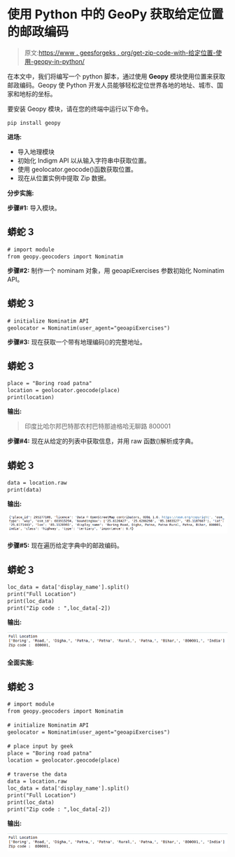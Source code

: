 # 使用 Python 中的 GeoPy 获取给定位置的邮政编码

> 原文:[https://www . geesforgeks . org/get-zip-code-with-给定位置-使用-geopy-in-python/](https://www.geeksforgeeks.org/get-zip-code-with-given-location-using-geopy-in-python/)

在本文中，我们将编写一个 python 脚本，通过使用 **Geopy** 模块使用位置来获取邮政编码。Geopy 使 Python 开发人员能够轻松定位世界各地的地址、城市、国家和地标的坐标。

要安装 Geopy 模块，请在您的终端中运行以下命令。

```
pip install geopy

```

**进场:**

*   导入地理模块
*   初始化 Indigm API 以从输入字符串中获取位置。
*   使用 geolocator.geocode()函数获取位置。
*   现在从位置实例中提取 Zip 数据。

**分步实施:**

**步骤#1:** 导入模块。

## 蟒蛇 3

```
# import module
from geopy.geocoders import Nominatim
```

**步骤#2:** 制作一个 nominam 对象，用 geoapiExercises 参数初始化 Nominatim API。

## 蟒蛇 3

```
# initialize Nominatim API 
geolocator = Nominatim(user_agent="geoapiExercises")
```

**步骤#3:** 现在获取一个带有地理编码()的完整地址。

## 蟒蛇 3

```
place = "Boring road patna"
location = geolocator.geocode(place)
print(location)
```

**输出:**

> 印度比哈尔邦巴特那农村巴特那迪格哈无聊路 800001

**步骤#4:** 现在从给定的列表中获取信息，并用 raw 函数()解析成字典。

## 蟒蛇 3

```
data = location.raw
print(data)
```

**输出:**

![](img/383639327606ca7a6628b4157b210f48.png)

**步骤#5:** 现在遍历给定字典中的邮政编码。

## 蟒蛇 3

```
loc_data = data['display_name'].split()
print("Full Location")
print(loc_data)
print("Zip code : ",loc_data[-2])
```

**输出:**

![](img/1e0e6d02151cfa7e91757752ca2982c9.png)

**全面实施:**

## 蟒蛇 3

```
# import module
from geopy.geocoders import Nominatim

# initialize Nominatim API 
geolocator = Nominatim(user_agent="geoapiExercises")

# place input by geek
place = "Boring road patna"
location = geolocator.geocode(place)

# traverse the data
data = location.raw
loc_data = data['display_name'].split()
print("Full Location")
print(loc_data)
print("Zip code : ",loc_data[-2])
```

**输出:**

![](img/1e0e6d02151cfa7e91757752ca2982c9.png)